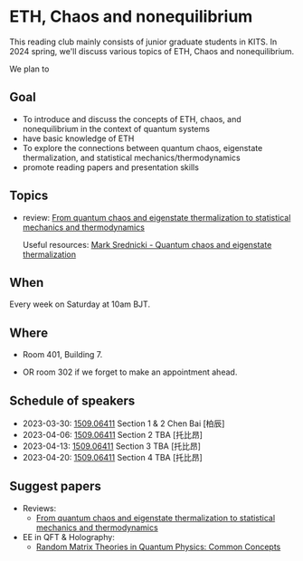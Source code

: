 # ETH, Chaos and nonequilibrium 

This reading club mainly consists of junior graduate students in KITS. In 2024 spring, we'll discuss various topics of ETH, Chaos and nonequilibrium.

We plan to 



## Goal

- To introduce and discuss the concepts of ETH, chaos, and nonequilibrium in the context of quantum systems
- have basic knowledge of ETH
- To explore the connections between quantum chaos, eigenstate thermalization, and statistical mechanics/thermodynamics
- promote reading papers and presentation skills



## Topics

- review: [From quantum chaos and eigenstate thermalization to statistical mechanics
 and thermodynamics](https://arxiv.org/abs/1509.06411) 

  Useful resources: [Mark Srednicki - Quantum chaos and eigenstate thermalization](https://m.youtube.com/watch?v=C4GREsvpzA0&pp=ygUuZWlnZW5zdGF0ZSB0aGVybWFsaXphdGlvbiBoeXBvdGhlc2lzIHNyZWRuaWNraQ%3D%3D)




## When

Every week on Saturday at 10am BJT.




## Where

- Room 401, Building 7.

- OR room 302 if we forget to make an appointment ahead.

  


## Schedule of speakers

- 2023-03-30: [1509.06411](https://arxiv.org/abs/1509.06411) Section 1 & 2 Chen Bai [柏辰]
- 2023-04-06: [1509.06411](https://arxiv.org/abs/1509.06411) Section 2 TBA [托比昂]
- 2023-04-13: [1509.06411](https://arxiv.org/abs/1509.06411) Section 3 TBA [托比昂]
- 2023-04-20: [1509.06411](https://arxiv.org/abs/1509.06411) Section 4 TBA [托比昂]


## Suggest papers

- Reviews:
  - [From quantum chaos and eigenstate thermalization to statistical mechanics
 and thermodynamics](https://arxiv.org/abs/1509.06411) 
- EE in QFT & Holography:
  - [Random Matrix Theories in Quantum Physics: Common Concepts](https://arxiv.org/abs/9707301) 
